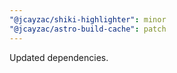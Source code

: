 ```yaml
---
"@jcayzac/shiki-highlighter": minor
"@jcayzac/astro-build-cache": patch
---
```


Updated dependencies.
